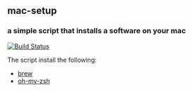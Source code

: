 ## mac-setup
### a simple script that installs a software on your mac
[![Build Status](https://travis-ci.org/lestex/mac-setup.svg?branch=master)](https://travis-ci.org/lestex/mac-setup)

The script install the following:

- [brew](https://brew.sh/)
- [oh-my-zsh](https://github.com/robbyrussell/oh-my-zsh)

